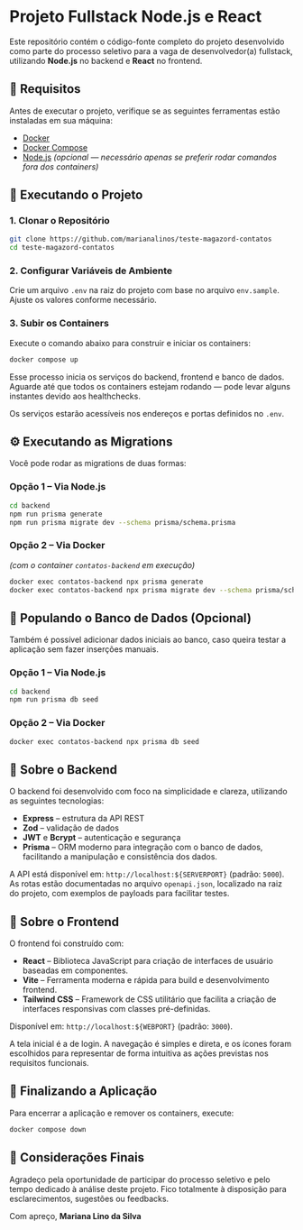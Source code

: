 # Projeto Fullstack Node.js e React

Este repositório contém o código-fonte completo do projeto desenvolvido como parte do processo seletivo para a vaga de desenvolvedor(a) fullstack, utilizando **Node.js** no backend e **React** no frontend.

## 🧰 Requisitos

Antes de executar o projeto, verifique se as seguintes ferramentas estão instaladas em sua máquina:

* [Docker](https://docs.docker.com/engine/install/)
* [Docker Compose](https://docs.docker.com/compose/install/)
* [Node.js](https://nodejs.org/en/download) *(opcional — necessário apenas se preferir rodar comandos fora dos containers)*

## 🚀 Executando o Projeto

### 1. Clonar o Repositório

```bash
git clone https://github.com/marianalinos/teste-magazord-contatos
cd teste-magazord-contatos
```

### 2. Configurar Variáveis de Ambiente

Crie um arquivo `.env` na raiz do projeto com base no arquivo `env.sample`. Ajuste os valores conforme necessário.

### 3. Subir os Containers

Execute o comando abaixo para construir e iniciar os containers:

```bash
docker compose up
```

Esse processo inicia os serviços do backend, frontend e banco de dados. Aguarde até que todos os containers estejam rodando — pode levar alguns instantes devido aos healthchecks.

Os serviços estarão acessíveis nos endereços e portas definidos no `.env`.

## ⚙️ Executando as Migrations

Você pode rodar as migrations de duas formas:

### Opção 1 – Via Node.js

```bash
cd backend
npm run prisma generate
npm run prisma migrate dev --schema prisma/schema.prisma
```

### Opção 2 – Via Docker

*(com o container `contatos-backend` em execução)*

```bash
docker exec contatos-backend npx prisma generate
docker exec contatos-backend npx prisma migrate dev --schema prisma/schema.prisma
```

## 🌱 Populando o Banco de Dados (Opcional)

Também é possível adicionar dados iniciais ao banco, caso queira testar a aplicação sem fazer inserções manuais.

### Opção 1 – Via Node.js

```bash
cd backend
npm run prisma db seed
```

### Opção 2 – Via Docker

```bash
docker exec contatos-backend npx prisma db seed
```

## 🧩 Sobre o Backend

O backend foi desenvolvido com foco na simplicidade e clareza, utilizando as seguintes tecnologias:

* **Express** – estrutura da API REST
* **Zod** – validação de dados
* **JWT** e **Bcrypt** – autenticação e segurança
* **Prisma** – ORM moderno para integração com o banco de dados, facilitando a manipulação e consistência dos dados.

A API está disponível em: `http://localhost:${SERVERPORT}` (padrão: `5000`).
As rotas estão documentadas no arquivo `openapi.json`, localizado na raiz do projeto, com exemplos de payloads para facilitar testes.

## 🎨 Sobre o Frontend

O frontend foi construído com:

* **React** – Biblioteca JavaScript para criação de interfaces de usuário baseadas em componentes.
* **Vite** – Ferramenta moderna e rápida para build e desenvolvimento frontend.
* **Tailwind CSS** – Framework de CSS utilitário que facilita a criação de interfaces responsivas com classes pré-definidas.

Disponível em: `http://localhost:${WEBPORT}` (padrão: `3000`).

A tela inicial é a de login. A navegação é simples e direta, e os ícones foram escolhidos para representar de forma intuitiva as ações previstas nos requisitos funcionais.

## 🛑 Finalizando a Aplicação

Para encerrar a aplicação e remover os containers, execute:

```bash
docker compose down
```

## 🤝 Considerações Finais

Agradeço pela oportunidade de participar do processo seletivo e pelo tempo dedicado à análise deste projeto.
Fico totalmente à disposição para esclarecimentos, sugestões ou feedbacks.

Com apreço,
**Mariana Lino da Silva**
